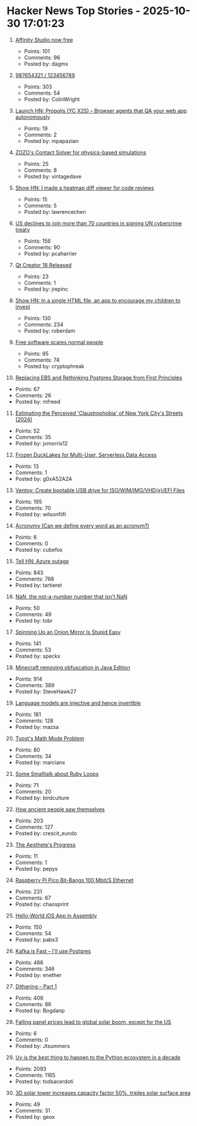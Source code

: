 # Hacker News Top Stories - 2025-10-30 17:01:23

1. [Affinity Studio now free](https://www.affinity.studio/get-affinity)
   - Points: 101
   - Comments: 96
   - Posted by: dagmx

2. [987654321 / 123456789](https://www.johndcook.com/blog/2025/10/26/987654321/)
   - Points: 303
   - Comments: 54
   - Posted by: ColinWright

3. [Launch HN: Propolis (YC X25) – Browser agents that QA your web app autonomously](https://app.propolis.tech/#/launch)
   - Points: 19
   - Comments: 2
   - Posted by: mpapazian

4. [ZOZO's Contact Solver for physics-based simulations](https://github.com/st-tech/ppf-contact-solver)
   - Points: 25
   - Comments: 8
   - Posted by: vintagedave

5. [Show HN: I made a heatmap diff viewer for code reviews](https://0github.com)
   - Points: 15
   - Comments: 5
   - Posted by: lawrencechen

6. [US declines to join more than 70 countries in signing UN cybercrime treaty](https://therecord.media/us-declines-signing-cybercrime-treaty?)
   - Points: 156
   - Comments: 90
   - Posted by: pcaharrier

7. [Qt Creator 18 Released](https://www.qt.io/blog/qt-creator-18-released)
   - Points: 23
   - Comments: 1
   - Posted by: jrepinc

8. [Show HN: In a single HTML file, an app to encourage my children to invest](https://roberdam.com/en/dinversiones.html)
   - Points: 130
   - Comments: 234
   - Posted by: roberdam

9. [Free software scares normal people](https://danieldelaney.net/normal/)
   - Points: 95
   - Comments: 74
   - Posted by: cryptophreak

10. [Replacing EBS and Rethinking Postgres Storage from First Principles](https://www.tigerdata.com/blog/fluid-storage-forkable-ephemeral-durable-infrastructure-age-of-agents)
   - Points: 67
   - Comments: 26
   - Posted by: mfreed

11. [Estimating the Perceived 'Claustrophobia' of New York City's Streets (2024)](http://mfranchi.net/posts/claustrophobic-streets/)
   - Points: 52
   - Comments: 35
   - Posted by: jxmorris12

12. [Frozen DuckLakes for Multi-User, Serverless Data Access](https://ducklake.select/2025/10/24/frozen-ducklake/)
   - Points: 13
   - Comments: 1
   - Posted by: g0xA52A2A

13. [Ventoy: Create bootable USB drive for ISO/WIM/IMG/VHD(x)/EFI Files](https://github.com/ventoy/Ventoy)
   - Points: 195
   - Comments: 70
   - Posted by: wilsonfiifi

14. [Acronymy (Can we define every word as an acronym?)](https://acronymy.net/)
   - Points: 6
   - Comments: 0
   - Posted by: cubefox

15. [Tell HN: Azure outage](undefined)
   - Points: 843
   - Comments: 768
   - Posted by: tartieret

16. [NaN, the not-a-number number that isn't NaN](https://piccalil.li/blog/nan-the-not-a-number-number-that-isnt-nan/)
   - Points: 50
   - Comments: 49
   - Posted by: tobr

17. [Spinning Up an Onion Mirror Is Stupid Easy](https://flower.codes/2025/10/23/onion-mirror.html)
   - Points: 141
   - Comments: 53
   - Posted by: speckx

18. [Minecraft removing obfuscation in Java Edition](https://www.minecraft.net/en-us/article/removing-obfuscation-in-java-edition)
   - Points: 914
   - Comments: 389
   - Posted by: SteveHawk27

19. [Language models are injective and hence invertible](https://arxiv.org/abs/2510.15511)
   - Points: 181
   - Comments: 128
   - Posted by: mazsa

20. [Typst's Math Mode Problem](https://laurmaedje.github.io/posts/math-mode-problem/)
   - Points: 80
   - Comments: 34
   - Posted by: marcianx

21. [Some Smalltalk about Ruby Loops](https://tech.stonecharioteer.com/posts/2025/ruby-loops/)
   - Points: 71
   - Comments: 20
   - Posted by: birdculture

22. [How ancient people saw themselves](https://worldhistory.substack.com/p/how-ancient-people-saw-themselves)
   - Points: 203
   - Comments: 127
   - Posted by: crescit_eundo

23. [The Aesthete's Progress](https://sydneyreviewofbooks.com/essays/the-aesthetes-progress)
   - Points: 11
   - Comments: 1
   - Posted by: pepys

24. [Raspberry Pi Pico Bit-Bangs 100 Mbit/S Ethernet](https://www.elektormagazine.com/news/rp2350-bit-bangs-100-mbit-ethernet)
   - Points: 231
   - Comments: 67
   - Posted by: chaosprint

25. [Hello-World iOS App in Assembly](https://gist.github.com/nicolas17/966a03ce49f949dd17b0123415ef2e31)
   - Points: 150
   - Comments: 54
   - Posted by: pabs3

26. [Kafka is Fast – I'll use Postgres](https://topicpartition.io/blog/postgres-pubsub-queue-benchmarks)
   - Points: 486
   - Comments: 346
   - Posted by: enether

27. [Dithering – Part 1](https://visualrambling.space/dithering-part-1/)
   - Points: 406
   - Comments: 86
   - Posted by: Bogdanp

28. [Falling panel prices lead to global solar boom, except for the US](https://arstechnica.com/science/2025/10/theres-a-global-boom-in-solar-except-in-the-united-states/)
   - Points: 6
   - Comments: 0
   - Posted by: Jtsummers

29. [Uv is the best thing to happen to the Python ecosystem in a decade](https://emily.space/posts/251023-uv)
   - Points: 2093
   - Comments: 1165
   - Posted by: todsacerdoti

30. [3D solar tower increases capacity factor 50%, triples solar surface area](https://www.pv-magazine.com/2025/10/27/3d-solar-tower-increases-capacity-factor-50-triples-solar-surface-area/)
   - Points: 49
   - Comments: 31
   - Posted by: geox

